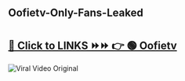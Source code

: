 
 ## Oofietv-Only-Fans-Leaked

# <h2><a href="https://clipsfans.com/Oofietv&ref=git">🔗 Click to LINKS ⏩⏩ 👉 🟢 Oofietv </a></h2>

<a href="https://clipsfans.com/Oofietv&ref=git" rel="nofollow" data-target="animated-image.originalLink"><img src="https://i.ibb.co.com/xMMVF88/686577567.gif" alt="Viral Video Original" style="max-width: 100%; display: inline-block;" data-target="animated-image.originalImage"></a>
